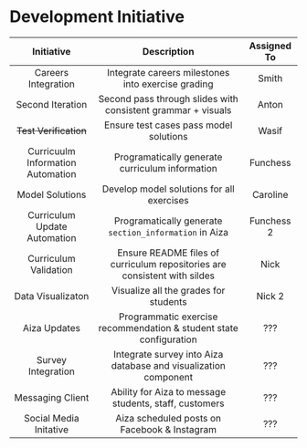 # Development Initiative

| Initiative | Description | Assigned To |
|:----------:|:-----------:|:-----------:|
| Careers Integration | Integrate careers milestones into exercise grading | Smith |
| Second Iteration | Second pass through slides with consistent grammar + visuals | Anton |
| ~~Test Verification~~ | Ensure test cases pass model solutions | Wasif |
| Curricuulm Information Automation | Programatically generate curriculum information | Funchess |
| Model Solutions | Develop model solutions for all exercises | Caroline |
| Curriculum Update Automation | Programatically generate `section_information` in Aiza | Funchess 2 |
| Curriculum Validation | Ensure README files of curriculum repositories are consistent with sildes | Nick |
| Data Visualizaton | Visualize all the grades for students | Nick 2 |
| Aiza Updates | Programmatic exercise recommendation & student state configuration | ??? |
| Survey Integration | Integrate survey into Aiza database and visualization component | ??? |
| Messaging Client | Ability for Aiza to message students, staff, customers | ??? |
| Social Media Initative | Aiza scheduled posts on Facebook & Instagram | ??? |
